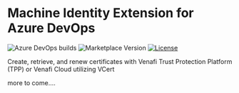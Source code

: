 # Machine Identity Extension for Azure DevOps

![Azure DevOps builds](https://img.shields.io/azure-devops/build/gd-barron/11b2b21a-0109-430d-8f46-9facf705c42a/5?label=build&style=plastic)
![Marketplace Version](https://img.shields.io/visual-studio-marketplace/v/gdbarron.MachineIdentityExtension?label=version&style=plastic)
[![License](https://img.shields.io/github/license/gdbarron/MachineIdentityExtension?label=license&style=plastic)](https://github.com/gdbarron/MachineIdentityExtension/blob/main/LICENSE.md)

Create, retrieve, and renew certificates with Venafi Trust Protection Platform (TPP) or Venafi Cloud utilizing VCert

more to come....
